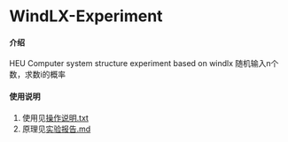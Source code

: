 # WindLX-Experiment

#### 介绍
HEU Computer system structure experiment based on windlx
随机输入n个数，求数i的概率

#### 使用说明

1. 使用见[操作说明.txt](https://github.com/Justlovesmile/WindLX-Experiment/blob/master/%E6%93%8D%E4%BD%9C%E8%AF%B4%E6%98%8E.txt)
2. 原理见[实验报告.md](https://github.com/Justlovesmile/WindLX-Experiment/blob/master/%E5%AE%9E%E9%AA%8C%E6%8A%A5%E5%91%8A.md)
